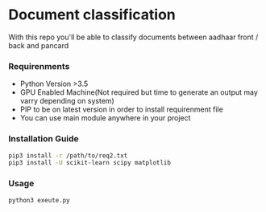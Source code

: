 # Document classification

With this repo you'll be able to classify documents between aadhaar front / back and pancard 
### Requirenments 
 - Python Version >3.5 
 - GPU Enabled Machine(Not required but time to generate an output may varry depending on system)
 - PIP to be on latest version in order to install requirenment file 
 - You can use main module anywhere in your project

### Installation Guide
```bash
pip3 install -r /path/to/req2.txt
pip3 install -U scikit-learn scipy matplotlib

```

### Usage
```
python3 exeute.py 
```
